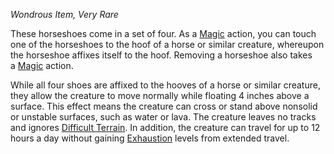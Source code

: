 _Wondrous Item, Very Rare_

These horseshoes come in a set of four. As a [Magic](https://www.dndbeyond.com/sources/dnd/free-rules/rules-glossary#MagicAction) action, you can touch one of the horseshoes to the hoof of a horse or similar creature, whereupon the horseshoe affixes itself to the hoof. Removing a horseshoe also takes a [Magic](https://www.dndbeyond.com/sources/dnd/free-rules/rules-glossary#MagicAction) action.

While all four shoes are affixed to the hooves of a horse or similar creature, they allow the creature to move normally while floating 4 inches above a surface. This effect means the creature can cross or stand above nonsolid or unstable surfaces, such as water or lava. The creature leaves no tracks and ignores [Difficult Terrain](https://www.dndbeyond.com/sources/dnd/free-rules/rules-glossary#DifficultTerrain). In addition, the creature can travel for up to 12 hours a day without gaining [Exhaustion](https://www.dndbeyond.com/sources/dnd/free-rules/rules-glossary#ExhaustionCondition) levels from extended travel.